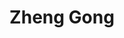 ---
# Display name
title: Zheng Gong

# Full Name (for SEO)
first_name: Zheng
last_name: Gong

# Is this the primary user of the site?
superuser: true

# Role/position
# 这里写当前学历，入学年份和联合指导导师
# 例如：
# role: Ph.D. student '23
# role: Ph.D. student '23, co-supervised by Prof. [Hui Xiong](https://facultyprofiles.hkust-gz.edu.cn/faculty-personal-page/XIONG-Hui/xionghui)
role: Ph.D. student '23

# Organizations/Affiliations
organizations:
  - name: AI Thrust, HKUST(GZ)
    url: https://ait.hkust-gz.edu.cn/

interests:
  - Language Language Model
  - Graph Neural Network

education:
  courses:
    # 这里不用写在读学历
    - course: Master in Computer Science
      institution: University of Science and Technology of China
    - course: B.Eng. in Computer Science
      institution: University of Science and Technology of China

# Social/Academic Networking
# form "mailto:your-email@example.com" or "#contact" for contact widget.
# 这部分选填，如果不写，请在 link: 后面留空
social:
  - icon: envelope
    icon_pack: fas
    link: mailto:zgong768@hkust-gz.edu.cn
  - icon: github
    icon_pack: fab
    link: https://github.com/KellyGong
  - icon: google-scholar
    icon_pack: ai
    link: https://scholar.google.com/citations?user=CQuOLaUAAAAJ

# Organizational groups that you belong to (for People widget)
# 可选项： [Faculty, Ph.D. Students, MPhil Students, Research Assistants]
user_groups:
  - Ph.D. Students
---